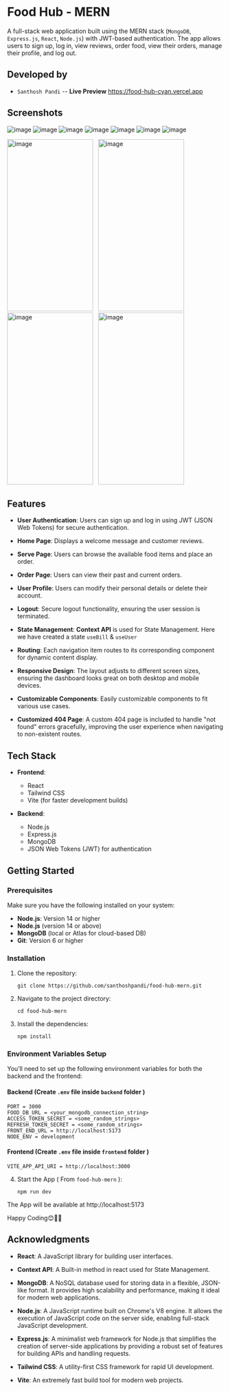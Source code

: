 # Food Hub - MERN

A full-stack web application built using the MERN stack (`MongoDB`, `Express.js`, `React`, `Node.js`) with JWT-based authentication. The app allows users to sign up, log in, view reviews, order food, view their orders, manage their profile, and log out.

## Developed by

- `Santhosh Pandi` -- **Live Preview** https://food-hub-cyan.vercel.app

## Screenshots

![image](https://github.com/user-attachments/assets/138b25db-a5a0-4ac8-9260-41c37ff2fa82)
![image](https://github.com/user-attachments/assets/5b8d50f4-9b10-492e-b877-48a7617ff791)
![image](https://github.com/user-attachments/assets/55b6dab6-247d-4c60-b1c2-449f8bf378e4)
![image](https://github.com/user-attachments/assets/9c0e7624-c310-45f6-add3-262ec863355a)
![image](https://github.com/user-attachments/assets/f8a19989-e3b4-4556-bfaf-1e6e7ce28a08)
![image](https://github.com/user-attachments/assets/48afeb4c-ce32-4c6a-ba77-111bd8f38fdd)
![image](https://github.com/user-attachments/assets/4cb3415b-319f-41c2-9a25-39ba103a3336)

<img src="https://github.com/user-attachments/assets/1871e68b-c217-48bb-b878-759729d732af" alt="image" height="400" width="200" > &nbsp;
<img src="https://github.com/user-attachments/assets/e73c6841-56c3-4392-ac02-77528a495b3e" alt="image" height="400" width="200" > &nbsp;
<img src="https://github.com/user-attachments/assets/4c9baa8e-66d8-418a-a182-28a85d29602d" alt="image" height="400" width="200" > &nbsp;
<img src="https://github.com/user-attachments/assets/0359468d-dcf9-4a86-a4dd-8f6c39f129b8" alt="image" height="400" width="200" > &nbsp;

## Features

- **User Authentication**: Users can sign up and log in using JWT (JSON Web Tokens) for secure authentication.
   
- **Home Page**: Displays a welcome message and customer reviews.

- **Serve Page**: Users can browse the available food items and place an order.

- **Order Page**: Users can view their past and current orders.

- **User Profile**: Users can modify their personal details or delete their account.

- **Logout**: Secure logout functionality, ensuring the user session is terminated.

- **State Management**: <b>Context API</b> is used for State Management. Here we have created a state `useBill` & `useUser`

- **Routing**: Each navigation item routes to its corresponding component for dynamic content display.

- **Responsive Design**: The layout adjusts to different screen sizes, ensuring the dashboard looks great on both desktop and mobile devices.

- **Customizable Components**: Easily customizable components to fit various use cases.

- **Customized 404 Page**: A custom 404 page is included to handle "not found" errors gracefully, improving the user experience when navigating to non-existent routes.

## Tech Stack

- **Frontend**:
  - React
  - Tailwind CSS
  - Vite (for faster development builds)

- **Backend**:
  - Node.js
  - Express.js
  - MongoDB
  - JSON Web Tokens (JWT) for authentication

## Getting Started

### Prerequisites

Make sure you have the following installed on your system:

- **Node.js**: Version 14 or higher
- **Node.js** (version 14 or above)
- **MongoDB** (local or Atlas for cloud-based DB)
- **Git**: Version 6 or higher

### Installation

1. Clone the repository:
   ```
   git clone https://github.com/santhoshpandi/food-hub-mern.git
   ```

2. Navigate to the project directory:
   ```
   cd food-hub-mern
   ```

3. Install the dependencies:
   ```
   npm install
   ```

  ### Environment Variables Setup

  You’ll need to set up the following environment variables for both the backend and the frontend:

  #### Backend (Create `.env` file inside `backend` folder )

  ```
  PORT = 3000
  FOOD_DB_URL = <your_mongodb_connection_string>
  ACCESS_TOKEN_SECRET = <some_random_strings>
  REFRESH_TOKEN_SECRET = <some_random_strings>
  FRONT_END_URL = http://localhost:5173
  NODE_ENV = development
  ```

  #### Frontend (Create `.env` file inside `frontend` folder )

  ```
  VITE_APP_API_URI = http://localhost:3000
  ```

4. Start the App ( From `food-hub-mern` ):

   ```
   npm run dev
   ```

The App will be available at http://localhost:5173

Happy Coding😊👩‍💻


## Acknowledgments


- **React**: A JavaScript library for building user interfaces.
- **Context API**: A Built-in method in react used for State Management.
- **MongoDB**: A NoSQL database used for storing data in a flexible, JSON-like format. It provides high scalability and performance, making it ideal for modern web applications.

- **Node.js**: A JavaScript runtime built on Chrome's V8 engine. It allows the execution of JavaScript code on the server side, enabling full-stack JavaScript development.

- **Express.js**: A minimalist web framework for Node.js that simplifies the creation of server-side applications by providing a robust set of features for building APIs and handling requests.
- **Tailwind CSS**: A utility-first CSS framework for rapid UI development.
- **Vite**: An extremely fast build tool for modern web projects.


  

